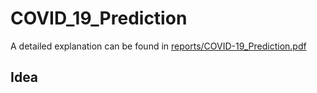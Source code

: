 # COVID_19_Prediction

A detailed explanation can be found in [reports/COVID-19_Prediction.pdf](./reports/COVID-19_Prediction.pdf)

## Idea

